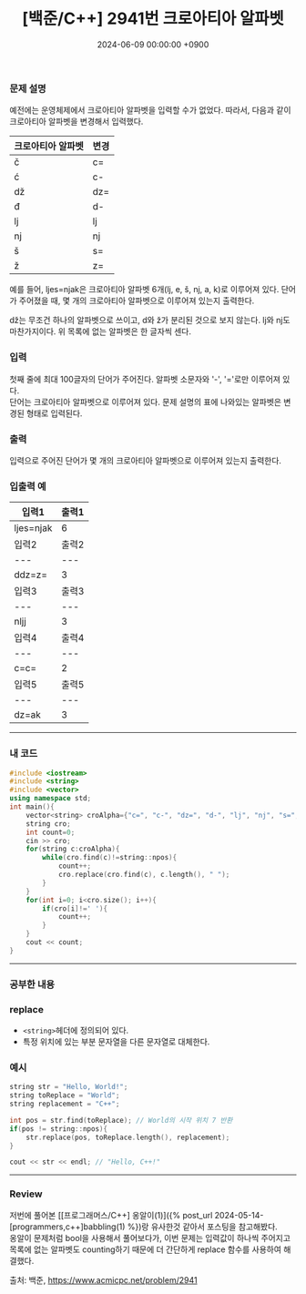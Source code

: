 ﻿---
layout: post
title:  "[백준/C++] 2941번 크로아티아 알파벳"
date:   "2024-06-09 00:00:00 +0900"
#last_modified_at: "2024-05-03 00:00:00 +0900"
categories: ["백준"]
tags: ["cpp", "실버5"]
---

### 문제 설명
예전에는 운영체제에서 크로아티아 알파벳을 입력할 수가 없었다. 따라서, 다음과 같이 크로아티아 알파벳을 변경해서 입력했다.

| 크로아티아 알파벳 | 변경 |
| --- | --- |
| č | c= |
| ć | c- |
| dž | dz= |
| đ | d- |
| lj | lj |
| nj | nj |
| š | s= |
| ž | z= |

예를 들어, ljes=njak은 크로아티아 알파벳 6개(lj, e, š, nj, a, k)로 이루어져 있다. 단어가 주어졌을 때, 몇 개의 크로아티아 알파벳으로 이루어져 있는지 출력한다.

dž는 무조건 하나의 알파벳으로 쓰이고, d와 ž가 분리된 것으로 보지 않는다. lj와 nj도 마찬가지이다. 위 목록에 없는 알파벳은 한 글자씩 센다.

### 입력
첫째 줄에 최대 100글자의 단어가 주어진다. 알파벳 소문자와 '-', '='로만 이루어져 있다.
<br/>단어는 크로아티아 알파벳으로 이루어져 있다. 문제 설명의 표에 나와있는 알파벳은 변경된 형태로 입력된다.

### 출력
입력으로 주어진 단어가 몇 개의 크로아티아 알파벳으로 이루어져 있는지 출력한다.

### 입출력 예

| 입력1 | 출력1 |
| --- | --- |
| ljes=njak | 6 |
| 입력2 | 출력2 |
| --- | --- |
| ddz=z= | 3 |
| 입력3 | 출력3 |
| --- | --- |
| nljj | 3 |
| 입력4 | 출력4 |
| --- | --- |
| c=c= | 2 |
| 입력5 | 출력5 |
| --- | --- |
| dz=ak | 3 |

---

### 내 코드
```c++
#include <iostream>
#include <string>
#include <vector>
using namespace std;
int main(){
    vector<string> croAlpha={"c=", "c-", "dz=", "d-", "lj", "nj", "s=", "z="};
    string cro;
    int count=0;
    cin >> cro; 
    for(string c:croAlpha){
        while(cro.find(c)!=string::npos){
            count++;
            cro.replace(cro.find(c), c.length(), " ");
        }
    }
    for(int i=0; i<cro.size(); i++){
        if(cro[i]!=' '){
            count++;
        }
    }
    cout << count;
}
```
---

### 공부한 내용
### replace
- `<string>`헤더에 정의되어 있다.
- 특정 위치에 있는 부분 문자열을 다른 문자열로 대체한다.

### 예시
```c++
string str = "Hello, World!";
string toReplace = "World";
string replacement = "C++";

int pos = str.find(toReplace); // World의 시작 위치 7 반환 
if(pos != string::npos){
    str.replace(pos, toReplace.length(), replacement);
}

cout << str << endl; // "Hello, C++!"
```

---

### Review
저번에 풀어본 [[프로그래머스/C++] 옹알이(1)]({% post_url 2024-05-14-[programmers,c++]babbling(1) %})랑 유사한것 같아서 포스팅을 참고해봤다.
<br/>옹알이 문제처럼 bool을 사용해서 풀어보다가,
이번 문제는 입력값이 하나씩 주어지고 목록에 없는 알파벳도 counting하기 때문에 더 간단하게 replace 함수를 사용하여 해결했다.


출처: 백준, https://www.acmicpc.net/problem/2941